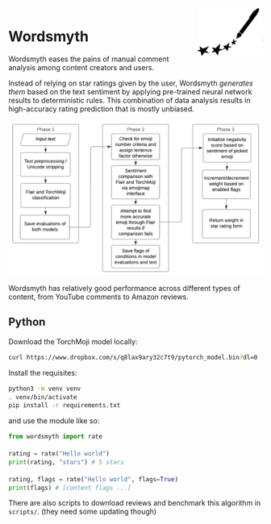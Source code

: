 <picture>
<source media="(prefers-color-scheme: dark)" srcset="./media/logo_dark.svg" width=130 align=right />
<img alt="The Wordsmyth logo" src="./media/logo.svg" align="right" width=130>
</picture>

# Wordsmyth

Wordsmyth eases the pains of manual comment analysis among content creators and users.

Instead of relying on star ratings given by the user, Wordsmyth *generates them* based on the text sentiment by applying pre-trained neural network results to deterministic rules. This combination of data analysis results in high-accuracy rating prediction that is mostly unbiased.

<div align="center">
<img src="./media/how_it_works.png">
</div>

Wordsmyth has relatively good performance across different types of content, from YouTube comments to Amazon reviews.

## Python

Download the TorchMoji model locally:

```bash
curl https://www.dropbox.com/s/q8lax9ary32c7t9/pytorch_model.bin?dl=0 -L --output src/wordsmyth/data/pytorch_model.bin
```

Install the requisites:

```bash
python3 -m venv venv
. venv/bin/activate
pip install -r requirements.txt
```

and use the module like so:

```py
from wordsmyth import rate

rating = rate("Hello world")
print(rating, "stars") # 5 stars

rating, flags = rate("Hello world", flags=True)
print(flags) # [content flags ...]
```

There are also scripts to download reviews and benchmark this algorithm in `scripts/`. (they need some updating though)

<!--
Not sure if this is an issue anymore, so it's commented :P

## Caveats

### Irregular tone shifts in sentiment

Text that quickly changes in tone can sometimes be incorrectly predicted by the algorithm stack, especially in the case of Flair.

An example of this type of text would include:

| content       | predicted     | actual |
| ------------- | ------------- | ------ |
| works great. we loved ours! till we didn't. these do not last so buy the warranty as you WILL NEED IT. | 4.3935 | 2
| Luved it for the few months it worked! great little bullet shaped ice cubes. It was a gift for my sister who never opened the box. The next summer during a heat wave I asked for my unused gift back, ha!, and was in heaven for a few months. the next summer after a few weeks the unit gave out... | 4.7115 | 2 |
-->

